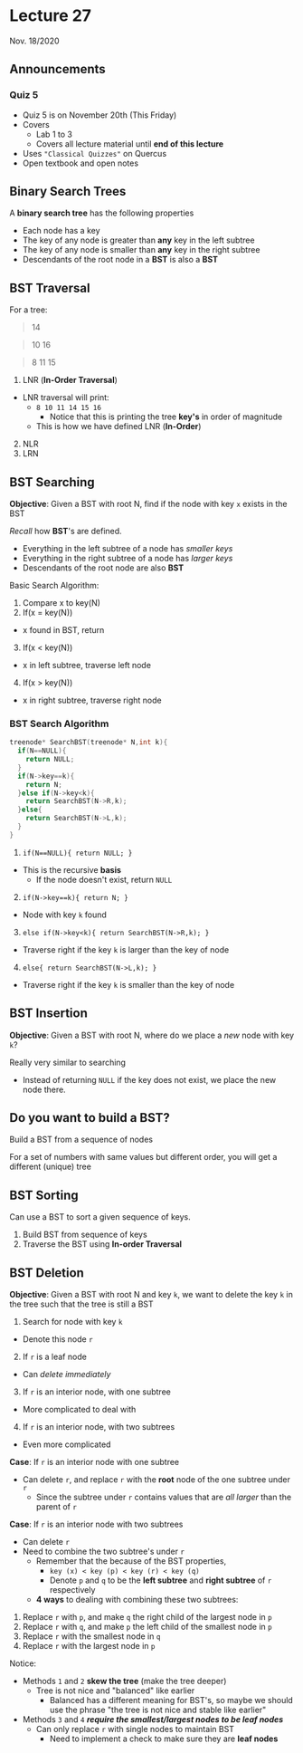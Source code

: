 # Lecture 27
Nov. 18/2020

## Announcements

### Quiz 5

* Quiz 5 is on November 20th (This Friday)
* Covers
  * Lab 1 to 3
  * Covers all lecture material until **end of this lecture**
* Uses `"Classical Quizzes"` on Quercus
* Open textbook and open notes

## Binary Search Trees

A **binary search tree** has the following properties
* Each node has a key
* The key of any node is greater than **any** key in the left subtree
* The key of any node is smaller than **any** key in the right subtree
* Descendants of the root node in a **BST** is also a **BST**

## BST Traversal

For a tree:

>  14

>    10       16

>  8   11  15

1. LNR (**In-Order Traversal**)
  * LNR traversal will print:
    * `8 10 11 14 15 16`
      * Notice that this is printing the tree **key's** in order of magnitude
    * This is how we have defined LNR (**In-Order**)
2. NLR
3. LRN

## BST Searching

**Objective**: Given a BST with root N, find if the node with key `x` exists in the BST

*Recall* how **BST**'s are defined.
* Everything in the left subtree of a node has *smaller keys*
* Everything in the right subtree of a node has *larger keys*
* Descendants of the root node are also **BST**

Basic Search Algorithm:

1. Compare x to key(N)
2. If(x = key(N))
  * x found in BST, return
3. If(x < key(N))
  * x in left subtree, traverse left node
4. If(x > key(N))
  * x in right subtree, traverse right node

### BST Search Algorithm

```c++
treenode* SearchBST(treenode* N,int k){
  if(N==NULL){
    return NULL;
  }
  if(N->key==k){
    return N;
  }else if(N->key<k){
    return SearchBST(N->R,k);
  }else{
    return SearchBST(N->L,k);
  }
}
```
1. `if(N==NULL){ return NULL; }`
  * This is the recursive **basis**
    * If the node doesn't exist, return `NULL`
2. `if(N->key==k){ return N; }`
  * Node with key `k` found
3. `else if(N->key<k){ return SearchBST(N->R,k); }`
  * Traverse right if the key `k` is larger than the key of node
4. `else{ return SearchBST(N->L,k); }`
  * Traverse right if the key `k` is smaller than the key of node

## BST Insertion

**Objective**: Given a BST with root N, where do we place a *new* node with key `k`?

Really very similar to searching
* Instead of returning `NULL` if the key does not exist, we place the new node there.

## Do you want to build a BST?

Build a BST from a sequence of nodes

For a set of numbers with same values but different order, you will get a different (unique) tree

## BST Sorting

Can use a BST to sort a given sequence of keys.

1. Build BST from sequence of keys
2. Traverse the BST using **In-order Traversal**

## BST Deletion

**Objective**: Given a BST with root N and key `k`, we want to delete the key `k` in the tree such that the tree is still a BST

1. Search for node with key `k`
  * Denote this node `r`
2. If `r` is a leaf node
  * Can *delete immediately*
3. If `r` is an interior node, with one subtree
  * More complicated to deal with
4. If `r` is an interior node, with two subtrees
  * Even more complicated

**Case**: If `r` is an interior node with one subtree

* Can delete `r`, and replace `r` with the **root** node of the one subtree under `r`
  * Since the subtree under `r` contains values that are *all larger* than the parent of `r`

**Case**: If `r` is an interior node with two subtrees

* Can delete `r`
* Need to combine the two subtree's under `r`
  * Remember that the because of the BST properties,
    * `key (x) < key (p) < key (r) < key (q)`
    * Denote `p` and `q` to be the **left subtree** and **right subtree** of `r` respectively
  * **4 ways** to dealing with combining these two subtrees:

1. Replace `r` with `p`, and make `q` the right child of the largest node in `p`
2. Replace `r` with `q`, and make `p` the left child of the smallest node in `p`
3. Replace `r` with the smallest node in `q`
4. Replace `r` with the largest node in `p`


Notice:
* Methods `1` and `2` **skew the tree** (make the tree deeper)
  * Tree is not nice and "balanced" like earlier
    * Balanced has a different meaning for BST's, so maybe we should use the phrase "the tree is not nice and stable like earlier"
* Methods `3` and `4` ***require the smallest/largest nodes to be leaf nodes***
  * Can only replace `r` with single nodes to maintain BST
    * Need to implement a check to make sure they are **leaf nodes**
